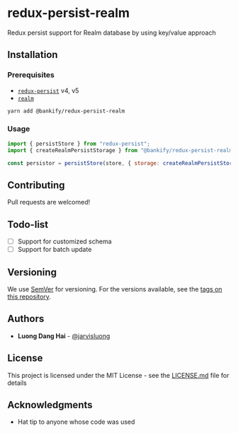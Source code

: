 # redux-persist-realm

Redux persist support for Realm database by using key/value approach

## Installation

### Prerequisites

- [`redux-persist`](https://github.com/rt2zz/redux-persist) v4, v5
- [`realm`](https://realm.io/docs/javascript/latest/#getting-started)

```bash
yarn add @bankify/redux-persist-realm
```

### Usage

```javascript
import { persistStore } from "redux-persist";
import { createRealmPersistStorage } from "@bankify/redux-persist-realm";

const persistor = persistStore(store, { storage: createRealmPersistStorage() });
```

## Contributing

Pull requests are welcomed!

## Todo-list

- [ ] Support for customized schema
- [ ] Support for batch update

## Versioning

We use [SemVer](http://semver.org/) for versioning. For the versions available, see the [tags on this repository](https://github.com/bankifyio/redux-persist-realm/tags).

## Authors

- **Luong Dang Hai** - [@jarvisluong](https://github.com/jarvisluong)

## License

This project is licensed under the MIT License - see the [LICENSE.md](LICENSE.md) file for details

## Acknowledgments

- Hat tip to anyone whose code was used
